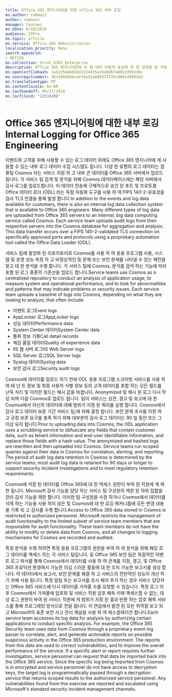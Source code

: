 ```yaml
---
title: Office 365 엔지니어링을 위한 office 365 내부 로깅
ms.author: robmazz
author: robmazz
manager: laurawi
ms.date: 8/18/2018
audience: ITPro
ms.topic: article
ms.service: Office 365 Administration
localization_priority: None
search.appverid:
- MET150
ms.collection: Strat_O365_Enterprise
description: Office 365 엔지니어링에 대 한 내부 어떻게 로깅에 대 한 설명을 팀 작동 합니다.
ms.openlocfilehash: 1a613584b6b815524435acb20db7a8022d95e3bc
ms.sourcegitcommit: 36c5466056cdef6ad2a8d9372f2bc009a30892bb
ms.translationtype: MT
ms.contentlocale: ko-KR
ms.lasthandoff: 08/27/2018
ms.locfileid: "22533206"
---
```

# <a name="internal-logging-for-office-365-engineering"></a><span data-ttu-id="d632c-103">Office 365 엔지니어링에 대한 내부 로깅</span><span class="sxs-lookup"><span data-stu-id="d632c-103">Internal Logging for Office 365 Engineering</span></span>
<span data-ttu-id="d632c-p101">이벤트와 고객을 위해 사용할 수 있는 로그 데이터 외에도 Office 365 엔지니어에 게 사용할 수 있는 내부 로그 데이터 수집 시스템도 됩니다. 다양 한 유형의 로그 데이터는 컴퓨팅 Cosmos 라는 서비스 지정 하 고 내부 큰 데이터를 Office 365 서버에서 업로드 됩니다. 각 서비스 팀 집계 및 분석을 위해 Cosmos 데이터베이스에는 해당 서버에서 감사 로그를 업로드합니다. 이 데이터 전송에 구체적으로 승인 된 포트 및 프로토콜 Office 데이터 로더 (ODL) 라는 독점 자동화 도구를 사용 하 여 FIPS 140-2-유효성을 검사 TLS 연결을 통해 발생 합니다.</span><span class="sxs-lookup"><span data-stu-id="d632c-p101">In addition to the events and log data available for customers, there is also an internal log data collection system that is available to Office 365 engineers. Many different types of log data are uploaded from Office 365 servers to an internal, big data computing service called Cosmos. Each service team uploads audit logs from their respective servers into the Cosmos database for aggregation and analysis. This data transfer occurs over a FIPS 140-2-validated TLS connection on specifically approved ports and protocols using a proprietary automation tool called the Office Data Loader (ODL).</span></span>

<span data-ttu-id="d632c-p102">서비스 팀에 중앙화 된 리포지토리로 Cosmos를 사용 하 여 응용 프로그램 사용, 시스템 및 운영 성능 측정 하 고 비정상적인 및 문제 또는 보안 문제를 나타낼 수 있는 패턴을 찾고 대 한 분석을 수행 합니다. 각 서비스 팀에 Cosmos, 분석를 검색 하는 기능에 따라 포함 된 로그 종종의 기준선을 업로드 합니다.</span><span class="sxs-lookup"><span data-stu-id="d632c-p102">Service teams use Cosmos as a centralized repository to conduct an analysis of application usage, to measure system and operational performance, and to look for abnormalities and patterns that may indicate problems or security issues. Each service team uploads a baseline of logs into Cosmos, depending on what they are looking to analyze, that often include:</span></span>
- <span data-ttu-id="d632c-110">이벤트 로그</span><span class="sxs-lookup"><span data-stu-id="d632c-110">Event logs</span></span>
- <span data-ttu-id="d632c-111">AppLocker 로그</span><span class="sxs-lookup"><span data-stu-id="d632c-111">AppLocker logs</span></span>
- <span data-ttu-id="d632c-112">성능 데이터</span><span class="sxs-lookup"><span data-stu-id="d632c-112">Performance data</span></span>
- <span data-ttu-id="d632c-113">System Center 데이터</span><span class="sxs-lookup"><span data-stu-id="d632c-113">System Center data</span></span>
- <span data-ttu-id="d632c-114">통화 정보 기록</span><span class="sxs-lookup"><span data-stu-id="d632c-114">Call detail records</span></span>
- <span data-ttu-id="d632c-115">체감 품질 데이터</span><span class="sxs-lookup"><span data-stu-id="d632c-115">Quality of experience data</span></span>
- <span data-ttu-id="d632c-116">IIS 웹 서버 로그</span><span class="sxs-lookup"><span data-stu-id="d632c-116">IIS Web Server logs</span></span>
- <span data-ttu-id="d632c-117">SQL Server 로그</span><span class="sxs-lookup"><span data-stu-id="d632c-117">SQL Server logs</span></span>
- <span data-ttu-id="d632c-118">Syslog 데이터</span><span class="sxs-lookup"><span data-stu-id="d632c-118">Syslog data</span></span>
- <span data-ttu-id="d632c-119">보안 감사 로그</span><span class="sxs-lookup"><span data-stu-id="d632c-119">Security audit logs</span></span>

<span data-ttu-id="d632c-p103">Cosmos에 데이터를 업로드 하기 전에 ODL 응용 프로그램 스크러빙 서비스를 사용 하 여 테 넌 트 정보 및 최종 사용자 식별 정보 등의 고객 데이터를 포함 하는 모든 필드를 난독 처리 및 이러한 필드는 해시 값을 바꿉니다. Anonymized 및 해시 된 로그 다시 작성 되며 다음 Cosmos로 업로드 됩니다. 팀이 서비스는 상관, 경고 및 보고에 대 한 Cosmos에서 자신의 데이터에 대해 범위가 지정 된 쿼리를 실행 합니다. Cosmos에서 감사 로그 데이터 보존 기간 서비스 팀;에 의해 결정 됩니다. 보안 문제 조사를 지원 하 고 규정 보존 요구를 충족 하기 위해 대부분의 감사 로그 데이터는 90 일 동안 또는 그 이상 유지 됩니다.</span><span class="sxs-lookup"><span data-stu-id="d632c-p103">Prior to uploading data into Cosmos, the ODL application uses a scrubbing service to obfuscate any fields that contain customer data, such as tenant information and end-user identifiable information, and replace those fields with a hash value. The anonymized and hashed logs are rewritten and then uploaded into Cosmos. Service teams run scoped queries against their data in Cosmos for correlation, alerting, and reporting. The period of audit log data retention in Cosmos is determined by the service teams; most audit log data is retained for 90 days or longer to support security incident investigations and to meet regulatory retention requirements.</span></span>

<span data-ttu-id="d632c-p104">Cosmos에 저장 된 데이터를 Office 365에 대 한 액세스 권한이 부여 된 직원에 게 제한 됩니다. Microsoft 감사 기능을 담당 하는 서비스 팀 구성원의 제한 된 하위 집합을 관리 감사 기능을 제한 합니다. 이러한 팀 구성원을 수정 하거나 Cosmos에서 데이터를 삭제 하는 기능을 사용 하지 않은 및 Cosmos에 대 한 로깅 메커니즘에 모든 변경 내용을 기록 되 고 감사를 수행 합니다.</span><span class="sxs-lookup"><span data-stu-id="d632c-p104">Access to Office 365 data stored in Cosmos is restricted to authorized personnel. Microsoft restricts the management of audit functionality to the limited subset of service team members that are responsible for audit functionality. These team members do not have the ability to modify or delete data from Cosmos, and all changes to logging mechanisms for Cosmos are recorded and audited.</span></span>

<span data-ttu-id="d632c-p105">특정 분석을 수행 하려면 특정 응용 프로그램의 권한을 부여 하 여 분석을 위해 해당 로그 데이터를 액세스 하는 각 서비스 팀입니다. 등 Office 365 보안 팀은 독점적인 이벤트 로그 파서를 통해 Cosmos에서 데이터를 사용 하 여 관계를 지정, 경고, 및 Office 365 프로덕션 환경에서 가능한 의심 스러운 활동에 대 한 조치 가능한 보고서를 생성 합니다. 이 데이터에서 보고서, 보안 문제를 해결 하 고 서비스의 전반적인 성능이 개선 하기 위해 사용 됩니다. 특정 알림 또는 보고서를 조사 해야 추가 하는 경우 서비스 담당자는 Office 365 서비스에 다시 데이터를 가져올 수를 요청할 수 있습니다. 특정 로그 이후 Cosmos에서 가져올에 암호화 및 서비스 직원 암호 해독 키에 액세스할 수 없는, 대상 로그 권한이 부여 된 서비스 직원에 게 범위가 지정 된 결과 반환 하는 암호 해독 서비스를 통해 프로그래밍 방식으로 전달 됩니다. 이 연습에서 발견 된 모든 취약점 보고 되 고 Microsoft의 표준 보안 사고 관리 채널을 사용 하 여 에스컬레이션 합니다.</span><span class="sxs-lookup"><span data-stu-id="d632c-p105">Each service team accesses its log data for analysis by authorizing certain applications to conduct specific analysis. For example, the Office 365 Security team uses data from Cosmos through a proprietary event log parser to correlate, alert, and generate actionable reports on possible suspicious activity in the Office 365 production environment. The reports from this data are used to correct vulnerabilities, and to improve the overall performance of the service. If a specific alert or report requires further investigation, service personnel can request that data be imported back into the Office 365 service. Since the specific log being imported from Cosmos is in encrypted and service personnel do not have access to decryption keys, the target log is programmatically passed through a decryption service that returns scoped results to the authorized service personnel. Any vulnerabilities found from this exercise are reported and escalated using Microsoft's standard security incident management channels.</span></span>
